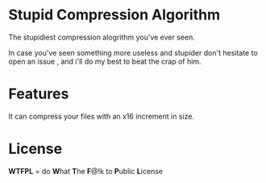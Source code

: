 # Stupid Compression Algorithm
The stupidiest compression alogrithm you've ever seen.

In case you've seen something more useless and stupider don't hesitate to open an issue , and i'll do my best to beat the crap of him.

# Features
It can compress your files with an x16 increment in size.

# License
**WTFPL** = do **W**hat **T**he **F**@!k to **P**ublic **L**icense
